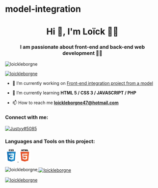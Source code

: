 # model-integration

 <h1 align="center">Hi 👋, I'm Loïck 🧙‍♂️</h1>
<h3 align="center">I am passionate about front-end and back-end web development 👨‍💻</h3>

<p align="left"> <img src="https://komarev.com/ghpvc/?username=loickleborgne&label=Profile%20views&color=0e75b6&style=flat" alt="loickleborgne" /> </p>

<p align="left"> <a href="https://github.com/ryo-ma/github-profile-trophy"><img src="https://github-profile-trophy.vercel.app/?username=loickleborgne" alt="loickleborgne" /></a> </p>

- 🔭 I’m currently working on [Front-end integration project from a model](https://github.com/LoickLeBorgne/model-integration)

- 🌱 I’m currently learning **HTML 5 / CSS 3 / JAVASCRIPT / PHP**

- 📫 How to reach me **loickleborgne47@hotmail.com**

<h3 align="left">Connect with me:</h3>
<p align="left">
<a href="https://discord.gg/Justyy#5085" target="blank"><img align="center" src="https://raw.githubusercontent.com/rahuldkjain/github-profile-readme-generator/master/src/images/icons/Social/discord.svg" alt="Justyy#5085" height="30" width="40" /></a>
</p>

<h3 align="left">Languages and Tools on this project:</h3>
<p align="left"> <a href="https://www.w3schools.com/css/" target="_blank" rel="noreferrer"> <img src="https://raw.githubusercontent.com/devicons/devicon/master/icons/css3/css3-original-wordmark.svg" alt="css3" width="40" height="40"/> </a> <a href="https://www.w3.org/html/" target="_blank" rel="noreferrer"> <img src="https://raw.githubusercontent.com/devicons/devicon/master/icons/html5/html5-original-wordmark.svg" alt="html5" width="40" height="40"/> </a>  <a href="https://www.linux.org/" target="_blank" rel="noreferrer"></p>

<p><img align="left" src="https://github-readme-stats.vercel.app/api/top-langs?username=loickleborgne&show_icons=true&locale=en&layout=compact" alt="loickleborgne" /></p>

<p>&nbsp;<img align="center" src="https://github-readme-stats.vercel.app/api?username=loickleborgne&show_icons=true&locale=en" alt="loickleborgne" /></p>

<p><img align="center" src="https://github-readme-streak-stats.herokuapp.com/?user=loickleborgne&" alt="loickleborgne" /></p>
